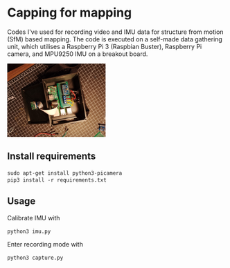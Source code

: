 # Capping for mapping
Codes I've used for recording video and IMU data for structure from motion (SfM) based mapping. The code is executed on a self-made data gathering unit, which utilises a Raspberry Pi 3 (Raspbian Buster), Raspberry Pi camera, and MPU9250 IMU on a breakout board.

<img src="images/inside.jpg" width="45%" />

## Install requirements
```
sudo apt-get install python3-picamera
pip3 install -r requirements.txt
```
## Usage
Calibrate IMU with
```
python3 imu.py
```
Enter recording mode with
```
python3 capture.py
```
